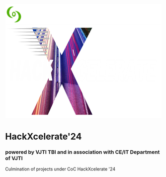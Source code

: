 <div>
  <img src="/logo.png" alt="CoC Logo">
</div>

<div>
  <img src="/hacklogo.png" height="300px" width="1000px" alt="HackXcelerate'24 Logo">
  <h1>HackXcelerate'24</h1>
  <h3>powered by VJTI TBI and in association with CE/IT Department of VJTI</h3>
</div>
Culmination of projects under CoC HackXcelerate '24
